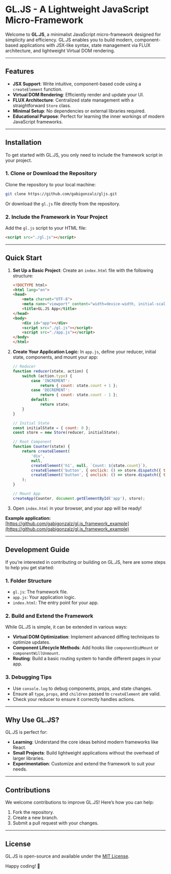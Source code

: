 # GL.JS - A Lightweight JavaScript Micro-Framework

Welcome to **GL.JS**, a minimalist JavaScript micro-framework designed for simplicity and efficiency. GL.JS enables you to build modern, component-based applications with JSX-like syntax, state management via FLUX architecture, and lightweight Virtual DOM rendering.

---

## Features
- **JSX Support**: Write intuitive, component-based code using a `createElement` function.
- **Virtual DOM Rendering**: Efficiently render and update your UI.
- **FLUX Architecture**: Centralized state management with a straightforward `Store` class.
- **Minimal Setup**: No dependencies or external libraries required.
- **Educational Purpose**: Perfect for learning the inner workings of modern JavaScript frameworks.

---

## Installation
To get started with GL.JS, you only need to include the framework script in your project.

### 1. Clone or Download the Repository
Clone the repository to your local machine:
```bash
git clone https://github.com/gabigonzalz/gljs.git
```

Or download the `gl.js` file directly from the repository.

### 2. Include the Framework in Your Project
Add the `gl.js` script to your HTML file:
```html
<script src="./gl.js"></script>
```

---

## Quick Start
1. **Set Up a Basic Project**:
    Create an `index.html` file with the following structure:
    ```html
    <!DOCTYPE html>
    <html lang="en">
    <head>
        <meta charset="UTF-8">
        <meta name="viewport" content="width=device-width, initial-scale=1.0">
        <title>GL.JS App</title>
    </head>
    <body>
        <div id="app"></div>
        <script src="./gl.js"></script>
        <script src="./app.js"></script>
    </body>
    </html>
    ```

2. **Create Your Application Logic**:
    In `app.js`, define your reducer, initial state, components, and mount your app:
    ```javascript
    // Reducer
    function reducer(state, action) {
        switch (action.type) {
            case 'INCREMENT':
                return { count: state.count + 1 };
            case 'DECREMENT':
                return { count: state.count - 1 };
            default:
                return state;
        }
    }

    // Initial State
    const initialState = { count: 0 };
    const store = new Store(reducer, initialState);

    // Root Component
    function Counter(state) {
        return createElement(
            'div',
            null,
            createElement('h1', null, `Count: ${state.count}`),
            createElement('button', { onclick: () => store.dispatch({ type: 'INCREMENT' }) }, 'Increment'),
            createElement('button', { onclick: () => store.dispatch({ type: 'DECREMENT' }) }, 'Decrement')
        );
    }

    // Mount App
    createApp(Counter, document.getElementById('app'), store);
    ```

3. Open `index.html` in your browser, and your app will be ready!

**Example application:** [https://github.com/gabigonzalz/gl.js_framework_example](https://github.com/gabigonzalz/gl.js_framework_example)

---

## Development Guide
If you’re interested in contributing or building on GL.JS, here are some steps to help you get started:

### 1. Folder Structure
- `gl.js`: The framework file.
- `app.js`: Your application logic.
- `index.html`: The entry point for your app.

### 2. Build and Extend the Framework
While GL.JS is simple, it can be extended in various ways:
- **Virtual DOM Optimization**: Implement advanced diffing techniques to optimize updates.
- **Component Lifecycle Methods**: Add hooks like `componentDidMount` or `componentWillUnmount`.
- **Routing**: Build a basic routing system to handle different pages in your app.

### 3. Debugging Tips
- Use `console.log` to debug components, props, and state changes.
- Ensure all `type`, `props`, and `children` passed to `createElement` are valid.
- Check your reducer to ensure it correctly handles actions.

---

## Why Use GL.JS?
GL.JS is perfect for:
- **Learning**: Understand the core ideas behind modern frameworks like React.
- **Small Projects**: Build lightweight applications without the overhead of larger libraries.
- **Experimentation**: Customize and extend the framework to suit your needs.

---

## Contributions
We welcome contributions to improve GL.JS! Here’s how you can help:
1. Fork the repository.
2. Create a new branch.
3. Submit a pull request with your changes.

---

## License
GL.JS is open-source and available under the [MIT License](LICENSE).

Happy coding! 🚀

